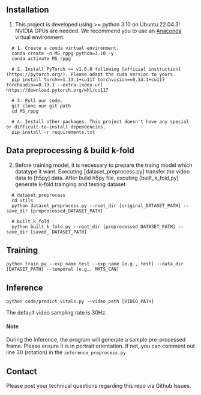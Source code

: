 <!-- ## A Two-stream Deep-learning Network for Heart Rate Estimation from Facial Image Sequence

## Paper

#### [Wen-Nung Lie], [Dao Q. Le], [Po-Han Huang], [Guan-Hao Fu], [Anh Nguyen Thi Quynh], [and Quynh Nguyen Quang Nhu] , “A Two-Stream Deep-Learning Network for Heart Rate Estimation From Facial Image Sequence”, NeurIPS 2020, Oral Presentation (105 out of 9454 submissions) 

#### Link: <https://ieeexplore.ieee.org/abstract/document/10735090>

## New Pre-Trained Model (Updated March 2023)

Please refer to [rPPG-Toolbox](https://github.com/ubicomplab/rPPG-Toolbox) 

#### Abstract

This article presents a deep-learning-based two-stream network to estimate remote Photoplethysmogram (rPPG) signal and hence derive the heart rate (HR) from an RGB facial video. Our proposed network employs temporal modulation blocks (TMBs) to efficiently extract temporal dependencies and spatial attention blocks on a mean frame to learn spatial features. Our TMBs are composed of two subblocks that can simultaneously learn overall and channelwise spatiotemporal features, which are pivotal for the task. Data augmentation (DA) in training and multiple redundant estimations for noise removal in testing were also designed to make the training more effective and the inference more robust. Experimental results show that the proposed temporal shift-channelwise spatio-temporal network (TS-CST Net) has reached competitive and even superior performances among the state-of-the-art (SOTA) methods on four popular datasets, showcasing our network’s learning capability.

## Citation 

``` bash
@article{lie2024two,
  title={A Two-stream Deep-learning Network for Heart Rate Estimation from Facial Image Sequence},
  author={Lie, Wen-Nung and Le, Dao Q and Huang, Po-Han and Fu, Guan-Hao and Anh, Quynh Nguyen Thi and Nhu, Quynh Nguyen Quang},
  journal={IEEE Sensors Journal},
  year={2024},
  publisher={IEEE}
}
``` -->
## Installation
1. This project is developed using >= python 3.10 on Ubuntu 22.04.3! NVIDIA GPUs are needed. We recommend you to use an [Anaconda](https://www.anaconda.com/) virtual environment.

```shell
  # 1. Create a conda virtual environment.
  conda create -n MS_rppg python=3.10 -y
  conda activate MS_rppg
  
  # 2. Install PyTorch >= v1.6.0 following [official instruction](https://pytorch.org/). Please adapt the cuda version to yours.
  pip install torch==1.13.1+cu117 torchvision==0.14.1+cu117 torchaudio==0.13.1 --extra-index-url https://download.pytorch.org/whl/cu117
  
  # 3. Pull our code.
  git clone our git path
  cd MS_rppg
  
  # 4. Install other packages. This project doesn't have any special or difficult-to-install dependencies.
  pip install -r requirements.txt 
```

## Data preprocessing & build k-fold
2. Before training model, it is necessary to prepare the traing model which datatype it want. Executing [dataset_preprocess.py] transfer the video data to [h5py] data. After bulid h5py file, excuting [built_k_fold,py] generate k-fold trainging and testing dataset 
```shell
  # dataset_preprocess
  cd utils
  python dataset_preprocess.py --root_dir [original_DATASET_PATH] --save_dir [preprocessed_DATASET_PATH]

  # built_k_fold
  python built_k_fold.py --root_dir [preprocessed_DATASET_PATH] --save_dir [saved_ DATASET_PATH]
```
## Training 

`python train.py --exp_name test --exp_name [e.g., test] --data_dir [DATASET_PATH] --temporal [e.g., MMTS_CAN]`

## Inference 

`python code/predict_vitals.py --video_path [VIDEO_PATH]`

The default video sampling rate is 30Hz. 

#### Note

During the inference, the program will generate a sample pre-processed frame. Please ensure it is in portrait orientation. If not, you can comment out line 30 (rotation) in the `inference_preprocess.py`. 


## Contact

Please post your technical questions regarding this repo via Github Issues. 








